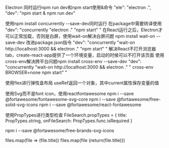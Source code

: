 Electron
同时运行npm run dev和npm start使用&命令
    "ele": "electron .",
    "dev": "npm start & npm run dev"

使用npm install concurrently --save-dev同时运行
在package中需要转译使用
    "dev": "concurrently \"electron .\"  \"npm start\" "
在React运行之后，Electron才可以正常加载，否则是白屏，使用wait-on解决白屏问题
npm install wait-on --save-dev
改进package.json指令
 "dev": "concurrently \"wait-on http://localhost:3000 && electron .\"  \"npm start\" "
 解决React不打开浏览器tab，create-react-app提供了一个环境变量，启动的时候可以不打开该页面
 使用cross-env解决跨平台问题npm install cross-env --save-dev
     "dev": "concurrently \"wait-on http://localhost:3000 && electron .\"  \" cross-env BROWSER=none  npm start\" "

使用flex进行弹性盒布局
useRef返回一个对象，其中current属性保存变量的值

使用Svg而不是font icon，使用reactfontawesome
npm i --save @fortawesome/fontawesome-svg-core
npm i --save @fortawesome/free-solid-svg-icons
npm i --save @fortawesome/react-fontawesome

使用PropTypes进行类型检查
FileSearch.propTypes = {
  title: PropTypes.string,
  onFileSearch: PropTypes.func.isRequired
}

npm i --save @fortawesome/free-brands-svg-icons

files.map(file => (file.title))
files.map(file {return(file.title)})
